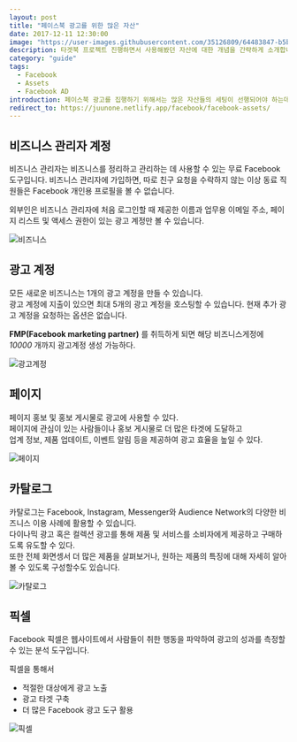 ```yaml
---
layout: post
title: "페이스북 광고를 위한 많은 자산"
date: 2017-12-11 12:30:00
image: "https://user-images.githubusercontent.com/35126809/64483847-b5ba3800-d244-11e9-940d-80ef7318d7ac.jpg"
description: 타겟북 프로젝트 진행하면서 사용해봤던 자산에 대한 개념을 간략하게 소개합니다.
category: "guide"
tags:
  - Facebook
  - Assets
  - Facebook AD
introduction: 페이스북 광고를 집행하기 위해서는 많은 자산들의 세팅이 선행되어야 하는데, 비즈니스 관리자는 비즈니스를 정리하고 관리하는 데 사용할 수 있는 무료 Facebook 도구입니다. 비즈니스 관리자에 가입하면, 따로 친구 요청을 수락하지 않는 이상 동료 직원들은 Facebook 개인용 프로필을 볼 수 없습니다.
redirect_to: https://juunone.netlify.app/facebook/facebook-assets/
---
```


## 비즈니스 관리자 계정

비즈니스 관리자는 비즈니스를 정리하고 관리하는 데 사용할 수 있는 무료 Facebook 도구입니다. 비즈니스 관리자에 가입하면, 따로 친구 요청을 수락하지 않는 이상 동료 직원들은 Facebook 개인용 프로필을 볼 수 없습니다.

외부인은 비즈니스 관리자에 처음 로그인할 때 제공한 이름과 업무용 이메일 주소, 페이지 리스트 및 액세스 권한이 있는 광고 계정만 볼 수 있습니다.

![비즈니스](https://user-images.githubusercontent.com/35126809/64483842-b4890b00-d244-11e9-9bf0-5781410902c1.png "비즈니스")

## 광고 계정

모든 새로운 비즈니스는 1개의 광고 계정을 만들 수 있습니다.<br />
광고 계정에 지출이 있으면 최대 5개의 광고 계정을 호스팅할 수 있습니다. 현재 추가 광고 계정을 요청하는 옵션은 없습니다.

**FMP(Facebook marketing partner)** 를 취득하게 되면 해당 비즈니스게정에 _10000_ 개까지 광고계정 생성 가능하다.

![광고계정](https://user-images.githubusercontent.com/35126809/64483843-b521a180-d244-11e9-9a9a-e814c3659f47.png "광고계정")

## 페이지

페이지 홍보 및 홍보 게시물로 광고에 사용할 수 있다.<br />
페이지에 관심이 있는 사람들이나 홍보 게시물로 더 많은 타겟에 도달하고<br />
업계 정보, 제품 업데이트, 이벤트 알림 등을 제공하여 광고 효율을 높일 수 있다.

![페이지](https://user-images.githubusercontent.com/35126809/64483844-b521a180-d244-11e9-886c-8a8f46a4819d.png "페이지")

## 카탈로그

카탈로그는 Facebook, Instagram, Messenger와 Audience Network의 다양한 비즈니스 이용 사례에 활용할 수 있습니다.<br />
다이나믹 광고 혹은 컬렉션 광고를 통해 제품 및 서비스를 소비자에게 제공하고 구매하도록 유도할 수 있다.<br />
또한 전체 화면셍서 더 많은 제품을 살펴보거나, 원하는 제품의 특징에 대해 자세히 알아볼 수 있도록 구성할수도 있습니다.

![카탈로그](https://user-images.githubusercontent.com/35126809/64483845-b521a180-d244-11e9-8cde-8b36ef6517e1.png "카탈로그")

## 픽셀

Facebook 픽셀은 웹사이트에서 사람들이 취한 행동을 파악하여 광고의 성과를 측정할 수 있는 분석 도구입니다.<br />

픽셀을 통해서

- 적절한 대상에게 광고 노출
- 광고 타겟 구축
- 더 많은 Facebook 광고 도구 활용

![픽셀](https://user-images.githubusercontent.com/35126809/64483846-b5ba3800-d244-11e9-9ec7-b57067d3c428.jpg "픽셀")
